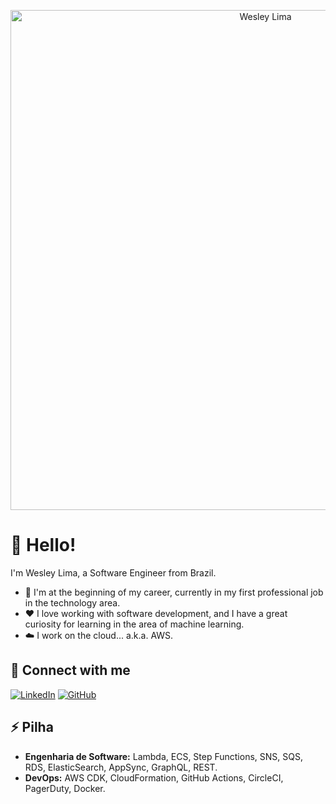 <p align="center">
  <img src="https://iili.io/33izFEJ.webp" alt="Wesley Lima" width="800px">
</p>

# 👋 Hello!

I'm Wesley Lima, a Software Engineer from Brazil. 

* 🔭 I'm at the beginning of my career, currently in my first professional job in the technology area. 
* ❤️ I love working with software development, and I have a great curiosity for learning in the area of ​​machine learning.
* ☁️ I work on the cloud... a.k.a. AWS.

## 🔗 Connect with me
[![LinkedIn](https://img.shields.io/badge/linkedin-%230077B5.svg?style=for-the-badge&logo=linkedin&logoColor=white)](https://www.linkedin.com/in/wesley-lima-244405251/)
[![GitHub](https://img.shields.io/badge/github-%23121011.svg?style=for-the-badge&logo=github&logoColor=white)](https://github.com/R2DWess)

## ⚡ Pilha

* **Engenharia de Software:** Lambda, ECS, Step Functions, SNS, SQS, RDS, ElasticSearch, AppSync, GraphQL, REST.
* **DevOps:** AWS CDK, CloudFormation, GitHub Actions, CircleCI, PagerDuty, Docker.
